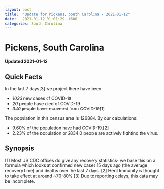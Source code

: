 ```yaml
---
layout: post
title:  "Update for Pickens, South Carolina - 2021-01-12"
date:   2021-01-12 01:01:29 -0600
categories: South Carolina
---
```


# Pickens, South Carolina
#### Updated 2021-01-12

## Quick Facts

In the last 7 days[3] we project there have been
- *1033* new cases of COVID-19
- *20* people have died of COVID-19
- *340* people have recovered from COVID-19[1]

The population in this census area is 126884. By our calculations:
- 9.60% of the population have had COVID-19.[2]
- 2.23% of the population or 2834.0 people are actively fighting the virus.

## Synopsis




[1] Most US CDC offices do give any recovery statistics- we base this on a formula which looks at confirmed new cases
15 days ago (the average recovery time) and deaths over the last 7 days.
[2] Herd Immunity is thought to take effect at around ~70-80%
[3] Due to reporting delays, this data may be incomplete. 
    